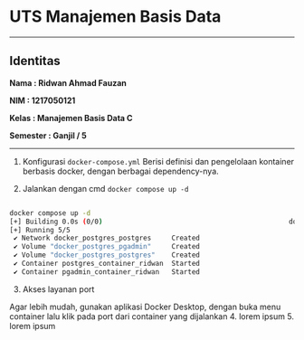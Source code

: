 # UTS Manajemen Basis Data
---

## Identitas
**Nama : Ridwan Ahmad Fauzan**

**NIM : 1217050121**

**Kelas : Manajemen Basis Data C**

**Semester : Ganjil / 5**

---

1. Konfigurasi `docker-compose.yml`
Berisi definisi dan pengelolaan kontainer berbasis docker, dengan berbagai dependency-nya.

2. Jalankan dengan cmd `docker compose up -d`
```bash

docker compose up -d
[+] Building 0.0s (0/0)                                              docker:default
[+] Running 5/5
 ✔ Network docker_postgres_postgres     Created                                0.1s 
 ✔ Volume "docker_postgres_pgadmin"     Created                                0.0s 
 ✔ Volume "docker_postgres_postgres"    Created                                0.0s 
 ✔ Container postgres_container_ridwan  Started                                0.9s 
 ✔ Container pgadmin_container_ridwan   Started                                0.9s

```
3. Akses layanan port

Agar lebih mudah, gunakan aplikasi Docker Desktop, dengan buka menu container lalu klik pada port dari container yang dijalankan
4. lorem ipsum
5. lorem ipsum
